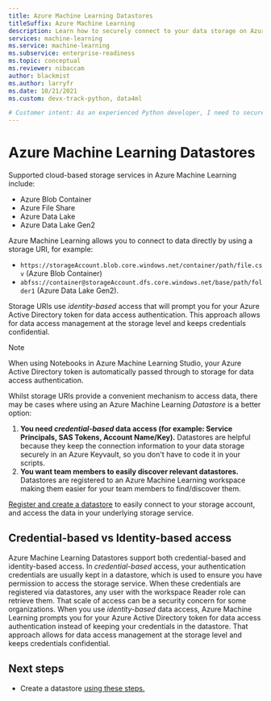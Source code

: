 ```yaml
---
title: Azure Machine Learning Datastores
titleSuffix: Azure Machine Learning
description: Learn how to securely connect to your data storage on Azure with Azure Machine Learning datastores.
services: machine-learning
ms.service: machine-learning
ms.subservice: enterprise-readiness
ms.topic: conceptual
ms.reviewer: nibaccam
author: blackmist
ms.author: larryfr
ms.date: 10/21/2021
ms.custom: devx-track-python, data4ml

# Customer intent: As an experienced Python developer, I need to securely access my data in my Azure storage solutions and use it to accomplish my machine learning tasks.
---
```


# Azure Machine Learning Datastores

Supported cloud-based storage services in Azure Machine Learning include:

+ Azure Blob Container
+ Azure File Share
+ Azure Data Lake
+ Azure Data Lake Gen2

Azure Machine Learning allows you to connect to data directly by using a storage URI, for example: 

- ```https://storageAccount.blob.core.windows.net/container/path/file.csv``` (Azure Blob Container)
- ```abfss://container@storageAccount.dfs.core.windows.net/base/path/folder1``` (Azure Data Lake Gen2). 

Storage URIs use *identity-based* access that will prompt you for your Azure Active Directory token for data access authentication. This approach allows for data access management at the storage level and keeps credentials confidential.

> [!NOTE]
> When using Notebooks in Azure Machine Learning Studio, your Azure Active Directory token is automatically passed through to storage for data access authentication.

Whilst storage URIs provide a convenient mechanism to access data, there may be cases where using an Azure Machine Learning *Datastore* is a better option:

1. **You need *credential-based* data access (for example: Service Principals, SAS Tokens, Account Name/Key).** Datastores are helpful because they keep the connection information to your data storage securely in an Azure Keyvault, so you don't have to code it in your scripts.
1. **You want team members to easily discover relevant datastores.** Datastores are registered to an Azure Machine Learning workspace making them easier for your team members to find/discover them.

 [Register and create a datastore](how-to-datastore.md) to easily connect to your storage account, and access the data in your underlying storage service. 

## Credential-based vs Identity-based access

Azure Machine Learning Datastores support both credential-based and identity-based access. In *credential-based* access, your authentication credentials are usually kept in a datastore, which is used to ensure you have permission to access the storage service. When these credentials are registered via datastores, any user with the workspace Reader role can retrieve them. That scale of access can be a security concern for some organizations. When you use *identity-based* data access, Azure Machine Learning prompts you for your Azure Active Directory token for data access authentication instead of keeping your credentials in the datastore. That approach allows for data access management at the storage level and keeps credentials confidential.


## Next steps 

+ Create a datastore [using these steps.](how-to-datasores.md)
